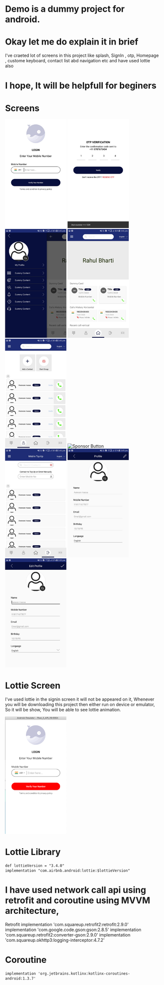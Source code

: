 # Demo is a dummy project for android.

# Okay let me do explain it in **brief**
I've craeted lot of screens in this project like splash, SignIn , otp, Homepage , custome keyboard, contact list abd navigation etc and have used lottie also

# I hope, It will be helpfull for beginers

# Screens

<img src="gifs/login.jpeg" alt="Sponsor Button" width="200"/> <img src="gifs/otp.jpeg" alt="Sponsor Button"  width="200"/> <img src="gifs/nav.jpeg" alt="Sponsor Button"  width="200"/> <img src="gifs/home.jpeg" alt="Sponsor Button"  width="200"/> <img src="gifs/person.jpeg" alt="Sponsor Button"  width="200"/>  <img src="gifs/custom_keboard.jpeg" alt="Sponsor Button"  width="200"/>  <img src="gifs/topup.jpeg" alt="Sponsor Button"  width="200"/> <img src="gifs/profile.jpeg" alt="Sponsor Button"  width="200"/> <img src="gifs/edit_profile.jpeg" alt="Sponsor Button"  width="200"/>



# Lottie Screen
I've used lottie in the signin screen it will not be appeared on it, Whenever you will be downloading this project then either run on device or emulator,
So it will be show, You will be able to see lottie animation.

<img src="gifs/5.png" alt="Sponsor Button" width="200"/> 

# Lottie Library
    def lottieVersion = "3.4.0"
    implementation "com.airbnb.android:lottie:$lottieVersion"

# I have used network call api using retrofit and coroutine using MVVM architecture,
 Retrofit
    implementation 'com.squareup.retrofit2:retrofit:2.9.0'
    implementation 'com.google.code.gson:gson:2.8.5'
    implementation 'com.squareup.retrofit2:converter-gson:2.9.0'
    implementation 'com.squareup.okhttp3:logging-interceptor:4.7.2'

# Coroutine
    implementation 'org.jetbrains.kotlinx:kotlinx-coroutines-android:1.3.7'
    
   

